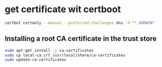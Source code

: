# get certificate wit certboot

```bash
certbot certonly --manual --preferred-challenges dns -d "*.DOMAIN"
```

## Installing a root CA certificate in the trust store

```bash
sudo apt-get install -y ca-certificates
sudo cp local-ca.crt /usr/local/share/ca-certificates
sudo update-ca-certificates
```

```javascript

```
